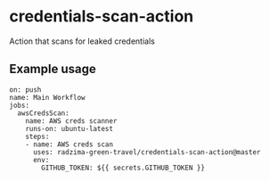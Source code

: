 # credentials-scan-action

Action that scans for leaked credentials

## Example usage
```
on: push
name: Main Workflow
jobs:
  awsCredsScan:
    name: AWS creds scanner
    runs-on: ubuntu-latest
    steps:
    - name: AWS creds scan
      uses: radzima-green-travel/credentials-scan-action@master
      env:
        GITHUB_TOKEN: ${{ secrets.GITHUB_TOKEN }}
```
